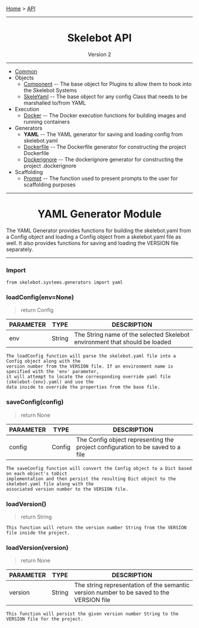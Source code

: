 [Home](../index.md) > [API](../api.md)

---

<h1 align='center'>Skelebot API</h1>
<div align='center'>Version 2</div>

---

- [Common](common.md)
- Objects
  - [Component](component.md) -- The base object for Plugins to allow them to hook into the Skelebot Systems
  - [SkeleYaml](skeleyaml.md) -- The base object for any config Class that needs to be marshalled to/from YAML
- Execution
  - [Docker](docker.md) -- The Docker execution functions for building images and running containers
- Generators
  - **YAML** -- The YAML generator for saving and loading config from skelebot.yaml
  - [Dockerfile](dockerfile.md) -- The Dockerfile generator for constructing the project Dockerfile
  - [Dockerignore](dockerignore.md) -- The dockerignore generator for constructing the project .dockerignore
- Scaffolding
  - [Prompt](prompt.md) -- The function used to present prompts to the user for scaffolding purposes

---

<h1 align='center'>YAML Generator Module</h1>

The YAML Generator provides functions for building the skelebot.yaml from a Config object and
loading a Config object from a skelebot.yaml file as well. It also provides functions for saving
and loading the VERSION file separately.

---

<h3 align='left'>Import</h3>

```
from skelebot.systems.generators import yaml
```

<h3 align='left'>loadConfig(env=None)</h3>

> return Config

| PARAMETER | TYPE   | DESCRIPTION                                                                |
|-----------|--------|----------------------------------------------------------------------------|
| env       | String | The String name of the selected Skelebot environment that should be loaded |

```
The loadConfig function will parse the skelebot.yaml file into a Config object along with the
version number from the VERSION file. If an environment name is specified with the 'env' parameter,
it will attempt to locate the corresponding override yaml file (skelebot-{env}.yaml) and use the
data inside to override the properties from the base file.
```

<h3 align='left'>saveConfig(config)</h3>

> return None

| PARAMETER  | TYPE   | DESCRIPTION                                                                    |
|------------|--------|--------------------------------------------------------------------------------|
| config     | Config | The Config object representing the project configuration to be saved to a file |

```
The saveConfig function will convert the Config object to a Dict based on each object's toDict
implementation and then persist the resulting Dict object to the skelebot.yaml file along with the
associated version number to the VERSION file.
```

<h3 align='left'>loadVersion()</h3>

> return String

```
This function will return the version number String from the VERSION file inside the project.
```

<h3 align='left'>loadVersion(version)</h3>

> return None

| PARAMETER  | TYPE   | DESCRIPTION                                                                              |
|------------|--------|------------------------------------------------------------------------------------------|
| version    | String | The string representation of the semantic version number to be saved to the VERSION file |

```
This function will persist the given version number String to the VERSION file for the project.
```
